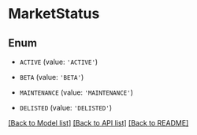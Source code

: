 # MarketStatus


## Enum

* `ACTIVE` (value: `'ACTIVE'`)

* `BETA` (value: `'BETA'`)

* `MAINTENANCE` (value: `'MAINTENANCE'`)

* `DELISTED` (value: `'DELISTED'`)

[[Back to Model list]](../README.md#documentation-for-models) [[Back to API list]](../README.md#documentation-for-api-endpoints) [[Back to README]](../README.md)


